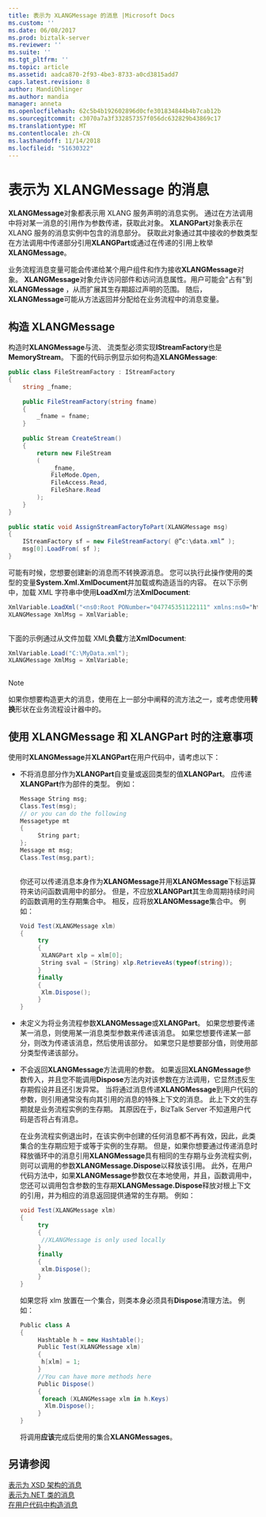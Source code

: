 ```yaml
---
title: 表示为 XLANGMessage 的消息 |Microsoft Docs
ms.custom: ''
ms.date: 06/08/2017
ms.prod: biztalk-server
ms.reviewer: ''
ms.suite: ''
ms.tgt_pltfrm: ''
ms.topic: article
ms.assetid: aadca870-2f93-4be3-8733-a0cd3815add7
caps.latest.revision: 8
author: MandiOhlinger
ms.author: mandia
manager: anneta
ms.openlocfilehash: 62c5b4b192602896d0cfe301834844b4b7cab12b
ms.sourcegitcommit: c3070a7a3f332857357f056dc632829b43869c17
ms.translationtype: MT
ms.contentlocale: zh-CN
ms.lasthandoff: 11/14/2018
ms.locfileid: "51630322"
---
```

# <a name="messages-represented-as-xlangmessage"></a>表示为 XLANGMessage 的消息
**XLANGMessage**对象都表示用 XLANG 服务声明的消息实例。 通过在方法调用中将对某一消息的引用作为参数传递，获取此对象。 **XLANGPart**对象表示在 XLANG 服务的消息实例中包含的消息部分。 获取此对象通过其中接收的参数类型在方法调用中传递部分引用**XLANGPart**或通过在传递的引用上枚举**XLANGMessage**。  
  
 业务流程消息变量可能会传递给某个用户组件和作为接收**XLANGMessage**对象。 **XLANGMessage**对象允许访问部件和访问消息属性。用户可能会"占有"到**XLANGMessage** ，从而扩展其生存期超过声明的范围。 随后， **XLANGMessage**可能从方法返回并分配给在业务流程中的消息变量。  
  
## <a name="constructing-an-xlangmessage"></a>构造 XLANGMessage  
 构造时**XLANGMessage**与流、 流类型必须实现**IStreamFactory**也是**MemoryStream**。 下面的代码示例显示如何构造**XLANGMessage**:  
  
```csharp
public class FileStreamFactory : IStreamFactory  
{  
    string _fname;  
  
    public FileStreamFactory(string fname)  
    {  
        _fname = fname;  
    }  
  
    public Stream CreateStream()  
    {  
        return new FileStream  
        (  
            _fname,  
            FileMode.Open,  
            FileAccess.Read,  
            FileShare.Read  
        );  
    }  
}  
  
public static void AssignStreamFactoryToPart(XLANGMessage msg)  
{  
    IStreamFactory sf = new FileStreamFactory( @”c:\data.xml” );  
    msg[0].LoadFrom( sf );  
}  
```  
  
 可能有时候，您想要创建新的消息而不转换源消息。 您可以执行此操作使用的类型的变量**System.Xml.XmlDocument**并加载或构造适当的内容。 在以下示例中，加载 XML 字符串中使用**LoadXml**方法**XmlDocument**:  
  
```csharp
XmlVariable.LoadXml("<ns0:Root PONumber="047745351122111" xmlns:ns0="http://BTSHTTPSend.SimpleSchema"><MyChildRecord SubAttr1="Simple Attribute " /></ns0:Root>");  
XLANGMessage XmlMsg = XmlVariable;  
  
```  
  
 下面的示例通过从文件加载 XML**负载**方法**XmlDocument**:  
  
```csharp
XmlVariable.Load("C:\MyData.xml");  
XLANGMessage XmlMsg = XmlVariable;  
  
```  
  
> [!NOTE]
>  如果你想要构造更大的消息，使用在上一部分中阐释的流方法之一，或考虑使用**转换**形状在业务流程设计器中的。  
  
## <a name="considerations-when-using-xlangmessage-and-xlangpart"></a>使用 XLANGMessage 和 XLANGPart 时的注意事项  
 使用时**XLANGMessage**并**XLANGPart**在用户代码中，请考虑以下：  
  
-   不将消息部分作为**XLANGPart**自变量或返回类型的值**XLANGPart**。 应传递**XLANGPart**作为部件的类型。 例如：  
  
    ```csharp
    Message String msg;  
    Class.Test(msg);  
    // or you can do the following  
    Messagetype mt  
    {  
         String part;  
    };  
    Message mt msg;  
    Class.Test(msg,part);  
  
    ```  
  
     你还可以传递消息本身作为**XLANGMessage**并用**XLANGMessage**下标运算符来访问函数调用中的部分。 但是，不应放**XLANGPart**其生命周期持续时间的函数调用的生存期集合中。 相反，应将放**XLANGMessage**集合中。 例如：  
  
    ```csharp
    Void Test(XLANGMessage xlm)  
    {  
         try  
         {  
          XLANGPart xlp = xlm[0];  
          String sval = (String) xlp.RetrieveAs(typeof(string));  
         }  
         finally  
         {  
          Xlm.Dispose();  
         }  
    }  
    ```  
  
-   未定义为将业务流程参数**XLANGMessage**或**XLANGPart**。 如果您想要传递某一消息，则使用某一消息类型参数来传递该消息。 如果您想要传递某一部分，则改为传递该消息，然后使用该部分。 如果您只是想要部分值，则使用部分类型传递该部分。  
  
-   不会返回**XLANGMessage**方法调用的参数。 如果返回**XLANGMessage**参数传入，并且您不能调用**Dispose**方法内对该参数在方法调用，它显然违反生存期假设并且还引发异常。 当将通过消息传递**XLANGMessage**到用户代码的参数，则引用通常没有向其引用的消息的特殊上下文的消息。 此上下文的生存期就是业务流程实例的生存期。 其原因在于，BizTalk Server 不知道用户代码是否将占有消息。  
  
     在业务流程实例退出时，在该实例中创建的任何消息都不再有效，因此，此类集合的生存期应短于或等于实例的生存期。 但是，如果你想要通过传递消息时释放循环中的消息引用**XLANGMessage**具有相同的生存期与业务流程实例，则可以调用的参数**XLANGMessage.Dispose**以释放该引用。 此外，在用户代码方法中，如果**XLANGMessage**参数仅在本地使用，并且，函数调用中，您还可以调用包含参数的生存期**XLANGMessage.Dispose**释放对根上下文的引用，并为相应的消息返回提供通常的生存期。 例如：  
  
    ```csharp
    void Test(XLANGMessage xlm)  
    {  
         try  
         {  
          //XLANGMessage is only used locally  
         }  
         finally  
         {  
          xlm.Dispose();  
         }  
    }  
    ```  
  
     如果您将 xlm 放置在一个集合，则类本身必须具有**Dispose**清理方法。 例如：  
  
    ```csharp
    Public class A  
    {  
         Hashtable h = new Hashtable();  
         Public Test(XLANGMessage xlm)  
         {  
          h[xlm] = 1;  
         }  
         //You can have more methods here  
         Public Dispose()  
         {  
          foreach (XLANGMessage xlm in h.Keys)  
           Xlm.Dispose();  
         }  
    }  
    ```  
  
     将调用**应该**完成后使用的集合**XLANGMessages**。  
  
## <a name="see-also"></a>另请参阅  
 [表示为 XSD 架构的消息](../core/messages-represented-as-xsd-schemas.md)   
 [表示为.NET 类的消息](../core/messages-represented-as-net-classes.md)   
 [在用户代码中构造消息](../core/constructing-messages-in-user-code.md)
